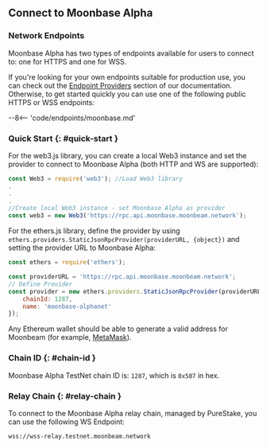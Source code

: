 ## Connect to Moonbase Alpha

### Network Endpoints

Moonbase Alpha has two types of endpoints available for users to connect to: one for HTTPS and one for WSS. 

If you're looking for your own endpoints suitable for production use, you can check out the [Endpoint Providers](/builders/get-started/endpoints/#endpoint-providers) section of our documentation. Otherwise, to get started quickly you can use one of the following public HTTPS or WSS endpoints:

--8<-- 'code/endpoints/moonbase.md'

### Quick Start {: #quick-start } 

For the web3.js library, you can create a local Web3 instance and set the provider to connect to Moonbase Alpha (both HTTP and WS are supported):

```js
const Web3 = require('web3'); //Load Web3 library
.
.
.
//Create local Web3 instance - set Moonbase Alpha as provider
const web3 = new Web3('https://rpc.api.moonbase.moonbeam.network'); 
```
For the ethers.js library, define the provider by using `ethers.providers.StaticJsonRpcProvider(providerURL, {object})` and setting the provider URL to Moonbase Alpha:

```js
const ethers = require('ethers');

const providerURL = 'https://rpc.api.moonbase.moonbeam.network';
// Define Provider
const provider = new ethers.providers.StaticJsonRpcProvider(providerURL, {
    chainId: 1287,
    name: 'moonbase-alphanet'
});
```

Any Ethereum wallet should be able to generate a valid address for Moonbeam (for example, [MetaMask](https://metamask.io/)).

### Chain ID {: #chain-id } 

Moonbase Alpha TestNet chain ID is: `1287`, which is `0x507` in hex.

### Relay Chain {: #relay-chain } 

To connect to the Moonbase Alpha relay chain, managed by PureStake, you can use the following WS Endpoint:

```
wss://wss-relay.testnet.moonbeam.network
```